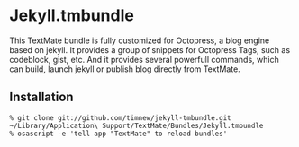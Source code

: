 # Jekyll.tmbundle

This TextMate bundle is fully customized for Octopress, a blog engine based on jekyll.
It provides a group of snippets for Octopress Tags, such as codeblock, gist, etc.
And it provides several powerfull commands, which can build, launch jekyll or publish blog directly from TextMate.
 
## Installation

    % git clone git://github.com/timnew/jekyll-tmbundle.git ~/Library/Application\ Support/TextMate/Bundles/Jekyll.tmbundle
    % osascript -e 'tell app "TextMate" to reload bundles'

